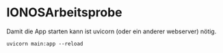 # IONOSArbeitsprobe 
Damit die App starten kann ist uvicorn (oder ein anderer webserver) nötig.

```
uvicorn main:app --reload
```